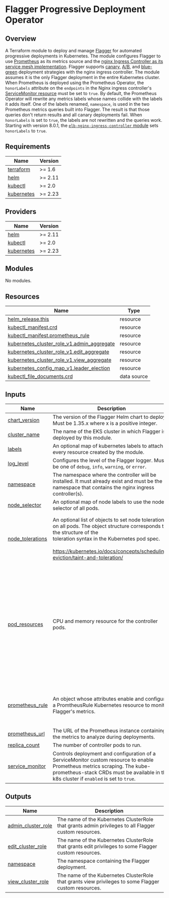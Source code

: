 # Flagger Progressive Deployment Operator

## Overview

A Terraform module to deploy and manage [Flagger](https://docs.flagger.app/) for automated progressive deployments in Kubernetes.  The module configures Flagger to use [Prometheus](https://docs.flagger.app/usage/metrics#prometheus) as its metrics source and the [nginx Ingress Controller as its service mesh implementation](https://docs.flagger.app/tutorials/nginx-progressive-delivery).  Flagger supports [canary](https://docs.flagger.app/usage/deployment-strategies#canary-release), [A/B](https://docs.flagger.app/usage/deployment-strategies#a-b-testing), and [blue-green](https://docs.flagger.app/usage/deployment-strategies#blue-green-deployments) deployment strategies with the nginx ingress controller.  The module assumes it is the only Flagger deployment in the entire Kubernetes cluster.  When Prometheus is deployed using the Prometheus Operator, the `honorLabels` attribute on the `endpoints` in the Nginx ingress controller's [ServiceMonitor resource](https://prometheus-operator.dev/docs/operator/api/#monitoring.coreos.com/v1.ServiceMonitor) must be set to `true`.  By default, the Prometheus Operator will rewrite any metrics labels whose names collide with the labels it adds itself.  One of the labels renamed, `namespace`, is used in the two Prometheus metrics queries built into Flagger.  The result is that those queries don't return results and all canary deployments fail.  When `honorLabels` is set to `true`, the labels are not rewritten and the queries work.   Starting with version 8.0.1, the [`elb-nginx-ingress-controller` module](../elb-nginx-ingress-controller) sets `honorLabels` to `true`.

<!-- BEGIN_TF_DOCS -->
## Requirements

| Name | Version |
|------|---------|
| <a name="requirement_terraform"></a> [terraform](#requirement\_terraform) | >= 1.6 |
| <a name="requirement_helm"></a> [helm](#requirement\_helm) | >= 2.11 |
| <a name="requirement_kubectl"></a> [kubectl](#requirement\_kubectl) | >= 2.0 |
| <a name="requirement_kubernetes"></a> [kubernetes](#requirement\_kubernetes) | >= 2.23 |

## Providers

| Name | Version |
|------|---------|
| <a name="provider_helm"></a> [helm](#provider\_helm) | >= 2.11 |
| <a name="provider_kubectl"></a> [kubectl](#provider\_kubectl) | >= 2.0 |
| <a name="provider_kubernetes"></a> [kubernetes](#provider\_kubernetes) | >= 2.23 |

## Modules

No modules.

## Resources

| Name | Type |
|------|------|
| [helm_release.this](https://registry.terraform.io/providers/hashicorp/helm/latest/docs/resources/release) | resource |
| [kubectl_manifest.crd](https://registry.terraform.io/providers/alekc/kubectl/latest/docs/resources/manifest) | resource |
| [kubectl_manifest.prometheus_rule](https://registry.terraform.io/providers/alekc/kubectl/latest/docs/resources/manifest) | resource |
| [kubernetes_cluster_role_v1.admin_aggregate](https://registry.terraform.io/providers/hashicorp/kubernetes/latest/docs/resources/cluster_role_v1) | resource |
| [kubernetes_cluster_role_v1.edit_aggregate](https://registry.terraform.io/providers/hashicorp/kubernetes/latest/docs/resources/cluster_role_v1) | resource |
| [kubernetes_cluster_role_v1.view_aggregate](https://registry.terraform.io/providers/hashicorp/kubernetes/latest/docs/resources/cluster_role_v1) | resource |
| [kubernetes_config_map_v1.leader_election](https://registry.terraform.io/providers/hashicorp/kubernetes/latest/docs/resources/config_map_v1) | resource |
| [kubectl_file_documents.crd](https://registry.terraform.io/providers/alekc/kubectl/latest/docs/data-sources/file_documents) | data source |

## Inputs

| Name | Description | Type | Default | Required |
|------|-------------|------|---------|:--------:|
| <a name="input_chart_version"></a> [chart\_version](#input\_chart\_version) | The version of the Flagger Helm chart to deploy.  Must be 1.35.x where x is a positive integer. | `string` | n/a | yes |
| <a name="input_cluster_name"></a> [cluster\_name](#input\_cluster\_name) | The name of the EKS cluster in which Flagger is deployed by this module. | `string` | n/a | yes |
| <a name="input_labels"></a> [labels](#input\_labels) | An optional map of kubernetes labels to attach to every resource created by the module. | `map(string)` | `{}` | no |
| <a name="input_log_level"></a> [log\_level](#input\_log\_level) | Configures the level of the Flagger logger.  Must be one of `debug`, `info`, `warning`, or `error`. | `string` | `"info"` | no |
| <a name="input_namespace"></a> [namespace](#input\_namespace) | The namespace where the controller will be installed.  It must already exist and must be the namespace that contains the nginx ingress controller(s). | `string` | n/a | yes |
| <a name="input_node_selector"></a> [node\_selector](#input\_node\_selector) | An optional map of node labels to use the node selector of all pods. | `map(string)` | `{}` | no |
| <a name="input_node_tolerations"></a> [node\_tolerations](#input\_node\_tolerations) | An optional list of objects to set node tolerations on all pods.  The object structure corresponds to the structure of the<br>toleration syntax in the Kubernetes pod spec.<br><br>https://kubernetes.io/docs/concepts/scheduling-eviction/taint-and-toleration/ | <pre>list(object(<br>    {<br>      key      = string<br>      operator = string<br>      value    = optional(string)<br>      effect   = string<br>    }<br>  ))</pre> | `[]` | no |
| <a name="input_pod_resources"></a> [pod\_resources](#input\_pod\_resources) | CPU and memory resource for the controller pods. | <pre>object(<br>    {<br>      limits = optional(object(<br>        {<br>          cpu    = optional(string, "500m")<br>          memory = optional(string, "256Mi")<br>        }<br>        ),<br>      {})<br>      requests = optional(<br>        object(<br>          {<br>            cpu    = optional(string, "250m")<br>            memory = optional(string, "128Mi")<br>          }<br>        ),<br>      {})<br>    }<br>  )</pre> | `{}` | no |
| <a name="input_prometheus_rule"></a> [prometheus\_rule](#input\_prometheus\_rule) | An object whose attributes enable and configure a PromtheusRule Kubernetes resource to monitor Flagger's metrics. | <pre>object({<br>    enabled                   = optional(bool, true)<br>    interval                  = optional(string, "30s")<br>    canary_rollback_serverity = optional(string, "critical")<br>  })</pre> | `{}` | no |
| <a name="input_prometheus_url"></a> [prometheus\_url](#input\_prometheus\_url) | The URL of the Prometheus instance containing the metrics to analyze during deployments. | `string` | n/a | yes |
| <a name="input_replica_count"></a> [replica\_count](#input\_replica\_count) | The number of controller pods to run. | `number` | `2` | no |
| <a name="input_service_monitor"></a> [service\_monitor](#input\_service\_monitor) | Controls deployment and configuration of a ServiceMonitor custom resource to enable Prometheus metrics scraping.  The kube-prometheus-stack CRDs must be available in the k8s cluster if  `enabled` is set to `true`. | <pre>object({<br>    enabled      = optional(bool, true)<br>    honor_labels = optional(bool, false)<br>  })</pre> | `{}` | no |

## Outputs

| Name | Description |
|------|-------------|
| <a name="output_admin_cluster_role"></a> [admin\_cluster\_role](#output\_admin\_cluster\_role) | The name of the Kubernetes ClusterRole that grants admin privileges to all Flagger custom resources. |
| <a name="output_edit_cluster_role"></a> [edit\_cluster\_role](#output\_edit\_cluster\_role) | The name of the Kubernetes ClusterRole that grants edit privileges to some Flagger custom resources. |
| <a name="output_namespace"></a> [namespace](#output\_namespace) | The namespace containing the Flagger deployment. |
| <a name="output_view_cluster_role"></a> [view\_cluster\_role](#output\_view\_cluster\_role) | The name of the Kubernetes ClusterRole that grants view privileges to some Flagger custom resources. |
<!-- END_TF_DOCS -->